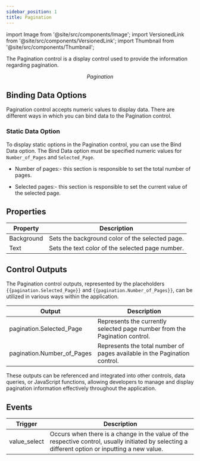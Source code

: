 ```yaml
---
sidebar_position: 1
title: Pagination
---
```


import Image from '@site/src/components/Image'; import VersionedLink from '@site/src/components/VersionedLink'; import
Thumbnail from '@site/src/components/Thumbnail';


The Pagination control is a display control used to provide the information regarding pagination.

<figure>
  <Thumbnail src="/img/reference/controls/pagination/preview.jpeg" alt="Pagination" />
  <figcaption align = "center"><i>Pagination</i></figcaption>
</figure>


## Binding Data Options

Pagination control accepts numeric values to display data. There are different ways in which you can bind data to the Pagination control.

### Static Data Option

To display static options in the Pagination control, you can use the Bind Data option. The Bind Data option must be specified numeric values for `Number_of_Pages` and `Selected_Page`. 

- Number of pages:- this section is responsible to set the total number of pages.

- Selected pages:- this section is responsible to set the current value of the selected page.



## Properties

| Property   | Description                                                          |
|------------|----------------------------------------------------------------------|
| Background | Sets the background color of the selected page.                       |
| Text       | Sets the text color of the selected page number.                      |



## Control Outputs

The Pagination control outputs, represented by the placeholders `{{pagination.Selected_Page}}` and `{{pagination.Number_of_Pages}}`, can be utilized in various ways within the application.

| Output                  | Description                                                                                    |
|-------------------------|------------------------------------------------------------------------------------------------|
| pagination.Selected_Page  | Represents the currently selected page number from the Pagination control.                        |
| pagination.Number_of_Pages | Represents the total number of pages available in the Pagination control.                         |

These outputs can be referenced and integrated into other controls, data queries, or JavaScript functions, allowing developers to manage and display pagination information effectively throughout the application.

## Events



| Trigger       | Description                                                                                                                              |
|---------------|------------------------------------------------------------------------------------------------------------------------------------------|
| value_select  | Occurs when there is a change in the value of the respective control, usually initiated by selecting a different option or inputting a new value. |